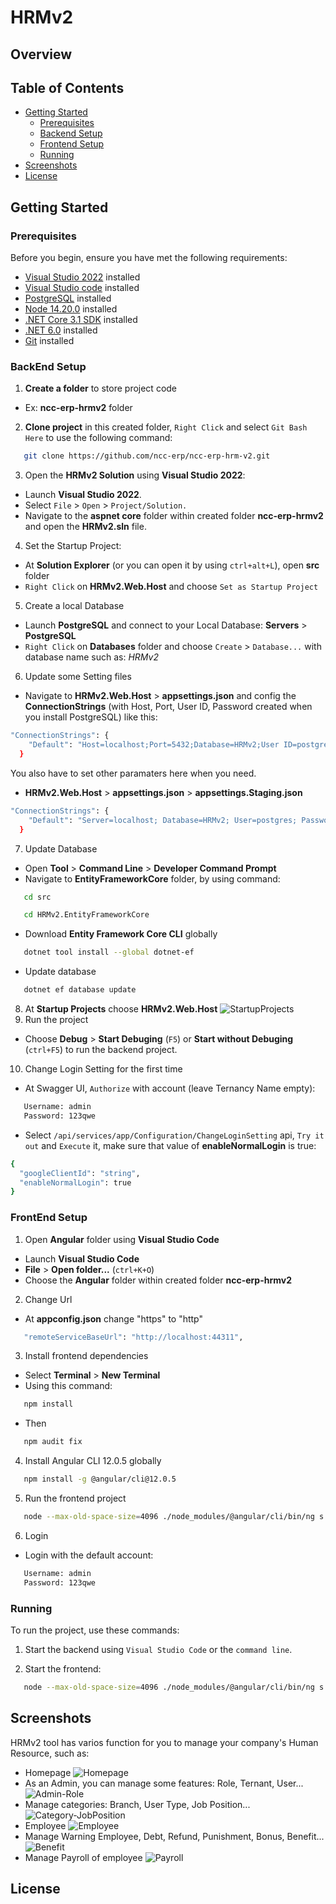 # HRMv2
## Overview

## Table of Contents
- [Getting Started](#getting-started)
  - [Prerequisites](#prerequisites)
  - [Backend Setup](#backend-setup)
  - [Frontend Setup](#frontend-setup)
  - [Running](#running)
- [Screenshots](#screenshots)
- [License](#license)

## Getting Started

### Prerequisites
Before you begin, ensure you have met the following requirements:
- [Visual Studio 2022](https://visualstudio.microsoft.com/fr/downloads/) installed
- [Visual Studio code](https://code.visualstudio.com/) installed
- [PostgreSQL](https://www.postgresql.org/download/) installed
- [Node 14.20.0](https://nodejs.org/en/blog/release/v14.20.0) installed
- [.NET Core 3.1 SDK](https://dotnet.microsoft.com/en-us/download/dotnet/3.1) installed
- [.NET 6.0](https://dotnet.microsoft.com/en-us/download/dotnet/6.0) installed
- [Git](https://www.git-scm.com/downloads) installed
### BackEnd Setup
1. **Create a folder** to store project code
- Ex: **ncc-erp-hrmv2** folder
2. **Clone project** in this created folder, `Right Click` and select `Git Bash Here` to use the following command: 
```bash
   git clone https://github.com/ncc-erp/ncc-erp-hrm-v2.git
```
3. Open the **HRMv2 Solution** using **Visual Studio 2022**:

- Launch **Visual Studio 2022**.
- Select `File` > `Open` > `Project/Solution.`
- Navigate to the **aspnet core** folder within created folder **ncc-erp-hrmv2** and open the **HRMv2.sln** file.

4. Set the Startup Project:
- At **Solution Explorer** (or you can open it by using `ctrl+alt+L`), open **src** folder
- `Right Click` on **HRMv2.Web.Host**  and choose `Set as Startup Project`

5. Create a local Database
- Launch **PostgreSQL** and connect to your Local Database: **Servers** > **PostgreSQL**
- `Right Click` on **Databases** folder and choose `Create` > `Database...` with database name such as: *HRMv2*

6. Update some Setting files
- Navigate to **HRMv2.Web.Host** > **appsettings.json** and config the **ConnectionStrings** (with Host, Port, User ID, Password created when you install PostgreSQL) like this:
```bash
"ConnectionStrings": {
    "Default": "Host=localhost;Port=5432;Database=HRMv2;User ID=postgres;Password=123456;Pooling=true;"
  }
```
You also have to set other paramaters here when you need.
- **HRMv2.Web.Host** > **appsettings.json** > **appsettings.Staging.json**
```bash
"ConnectionStrings": {
    "Default": "Server=localhost; Database=HRMv2; User=postgres; Password=123456;"
  }
```

7. Update Database
- Open **Tool** > **Command Line** > **Developer Command Prompt**
- Navigate to **EntityFrameworkCore** folder, by using command:
```bash
   cd src
```
```bash
   cd HRMv2.EntityFrameworkCore
```
- Download **Entity Framework Core CLI** globally
```bash
   dotnet tool install --global dotnet-ef
```
- Update database
```bash
   dotnet ef database update
```
8. At **Startup Projects** choose **HRMv2.Web.Host**
![StartupProjects](./_screenshots/StartupProjects.png)
9. Run the project
- Choose **Debug** > **Start Debuging** (`F5`) or **Start without Debuging** (`ctrl+F5`) to run the backend project.
10. Change Login Setting for the first time
- At Swagger UI, `Authorize` with account (leave Ternancy Name empty):
```bash
   Username: admin
   Password: 123qwe
```
- Select `/api/services/app/Configuration/ChangeLoginSetting` api, `Try it out` and `Execute` it, make sure that value of **enableNormalLogin** is true:
```bash
{
  "googleClientId": "string",
  "enableNormalLogin": true
}
```

### FrontEnd Setup
1. Open **Angular** folder using **Visual Studio Code**
- Launch **Visual Studio Code**
- **File** > **Open folder...** (`ctrl+K+O`)
- Choose the **Angular** folder within created folder **ncc-erp-hrmv2**

2. Change Url
- At **appconfig.json** change "https" to "http"
```bash
   "remoteServiceBaseUrl": "http://localhost:44311",
```

3. Install frontend dependencies
- Select **Terminal** > **New Terminal**
- Using this command:
```bash
   npm install
```
- Then 
```bash
   npm audit fix
```

4. Install Angular CLI 12.0.5 globally
```bash
   npm install -g @angular/cli@12.0.5
```

5. Run the frontend project
```bash
   node --max-old-space-size=4096 ./node_modules/@angular/cli/bin/ng s -o
```
6. Login
- Login with the default account:
```bash
   Username: admin
   Password: 123qwe
```

### Running
To run the project, use these commands:

1. Start the backend using `Visual Studio Code` or the `command line`.

2. Start the frontend:

```bash
   node --max-old-space-size=4096 ./node_modules/@angular/cli/bin/ng s -o
```

## Screenshots
HRMv2 tool has varios function for you to manage your company's Human Resource, such as:
- Homepage
![Homepage](./_screenshots/Homepage.png)
- As an Admin, you can manage some features: Role, Ternant, User...
![Admin-Role](./_screenshots/Admin-Role.png)
- Manage categories: Branch, User Type, Job Position...
![Category-JobPosition](./_screenshots/Category-JobPosition.png)
- Employee
![Employee](./_screenshots/Employee.png)
- Manage Warning Employee, Debt, Refund, Punishment, Bonus, Benefit...
![Benefit](./_screenshots/Benefit.png)
- Manage Payroll of employee
![Payroll](./_screenshots/Payroll.png)
## License
<lisence>